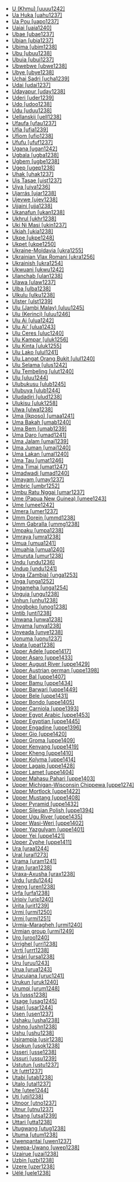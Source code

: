 - [U (Khmu) [uuuu1242]](tree/aust1305/khmu1236/khmu1255/khmu1256/uuuu1242/uuuu1242.ini)
- [Ua Huka [uahu1237]](tree/aust1307/nucl1752/mala1545/cent2237/east2712/ocea1241/cent2060/east2445/poly1242/nucl1485/nort3246/solo1260/cent2298/east2449/cent2062/marq1246/nort2845/uahu1237/uahu1237.ini)
- [Ua Pou [uapo1237]](tree/aust1307/nucl1752/mala1545/cent2237/east2712/ocea1241/cent2060/east2445/poly1242/nucl1485/nort3246/solo1260/cent2298/east2449/cent2062/marq1246/nort2845/uapo1237/uapo1237.ini)
- [Uaiai [uaia1240]](tree/araw1282/paum1247/uaia1240/uaia1240.ini)
- [Ubae [ubae1237]](tree/aust1307/nucl1752/mala1545/cent2237/east2712/ocea1241/west2818/meso1253/will1243/naka1266/naka1262/ubae1237/ubae1237.ini)
- [Ubian [ubia1237]](tree/aust1307/nucl1752/mala1545/grea1283/sama1302/sulu1242/inne1244/sout2918/ubia1237/ubia1237.ini)
- [Ubima [ubim1238]](tree/atla1278/volt1241/benu1247/igbo1258/igbo1259/ikwe1242/ubim1238/ubim1238.ini)
- [Ubu [ubuu1238]](tree/sino1245/hima1249/maha1306/kira1253/west2424/chau1260/wamb1257/ubuu1238/ubuu1238.ini)
- [Ubuia [ubui1237]](tree/aust1307/nucl1752/mala1545/cent2237/east2712/ocea1241/west2818/papu1253/nucl1744/nort2848/dobu1240/dobu1241/ubui1237/ubui1237.ini)
- [Ubwebwe [ubwe1238]](tree/atla1278/volt1241/benu1247/kain1275/cent2242/shir1273/shir1275/pong1250/ubwe1238/ubwe1238.ini)
- [Ubye [ubye1238]](tree/atla1278/volt1241/benu1247/igbo1258/ekpe1253/ubye1238/ubye1238.ini)
- [Uchai Sadri [ucha1239]](tree/indo1319/indo1320/indo1321/biha1245/west2806/sada1242/orao1237/ucha1239/ucha1239.ini)
- [Udai [udai1237]](tree/aust1307/nucl1752/mala1545/mala1536/nort3170/mala1538/nucl1733/sing1270/temu1239/udai1237/udai1237.ini)
- [Udayapur [uday1238]](tree/indo1319/indo1320/indo1321/biha1245/thar1284/east2316/koch1247/uday1238/uday1238.ini)
- [Uderi [uder1239]](tree/manu1261/mari1438/uder1239/uder1239.ini)
- [Udo [udoo1238]](tree/atla1278/volt1241/benu1247/defo1239/arig1246/udoo1238/udoo1238.ini)
- [Udu [uduu1238]](tree/atla1278/volt1241/benu1247/akpe1249/edoi1239/sout2805/urho1239/uduu1238/uduu1238.ini)
- [Uellanskij [uell1238]](tree/chuk1271/chuk1272/chuk1273/uell1238/uell1238.ini)
- [Ufaufa [ufau1237]](tree/aust1307/nucl1752/mala1545/cent2237/east2712/ocea1241/west2818/papu1253/nucl1744/nort2848/bwai1241/bwai1244/idun1242/ufau1237/ufau1237.ini)
- [Ufia [ufia1239]](tree/atla1278/volt1241/benu1247/delt1251/uppe1418/cent2027/nort2790/kori1259/orin1239/ufia1239/ufia1239.ini)
- [Ufiom [ufio1238]](tree/atla1278/volt1241/benu1247/delt1251/uppe1418/cent2027/nort2790/kori1259/orin1239/ufio1238/ufio1238.ini)
- [Ufufu [ufuf1237]](tree/aust1307/nucl1752/mala1545/cent2237/east2712/ocea1241/west2818/papu1253/nucl1744/nort2848/bwai1241/bwai1244/idun1242/ufuf1237/ufuf1237.ini)
- [Ugana [ugan1242]](tree/aust1307/nucl1752/mala1545/cent2237/east2712/ocea1241/west2818/meso1253/newi1242/mada1284/lava1239/ugan1242/ugan1242.ini)
- [Ugbala [ugba1238]](tree/atla1278/volt1241/benu1247/delt1251/uppe1418/cent2027/nort2790/kori1259/kuke1241/kuke1242/ugba1238/ugba1238.ini)
- [Ugbem [ugbe1238]](tree/atla1278/volt1241/benu1247/delt1251/uppe1418/cent2027/nort2790/ubag1244/ubag1245/ugbe1238/ugbe1238.ini)
- [Ugep [ugep1238]](tree/atla1278/volt1241/benu1247/delt1251/uppe1418/cent2027/east2400/loko1252/loka1252/ugep1238/ugep1238.ini)
- [Uhak [uhak1237]](tree/aust1307/nucl1752/mala1545/cent2237/cent2245/timo1259/nort3194/weta1245/pera1258/pera1259/pera1257/uhak1237/uhak1237.ini)
- [Uis Tasae [uist1237]](tree/aust1307/nucl1752/mala1545/cent2237/cent2245/timo1259/west2545/uabm1238/baik1238/uist1237/uist1237.ini)
- [Uiya [uiya1236]](tree/sino1245/bodi1256/kaik1248/ghal1247/ghal1246/nort2709/uiya1236/uiya1236.ini)
- [Ujarrás [ujar1238]](tree/chib1249/core1252/isth1243/west2641/vice1244/cabe1245/ujar1238/ujar1238.ini)
- [Ujevwe [ujev1238]](tree/atla1278/volt1241/benu1247/akpe1249/edoi1239/sout2805/urho1239/ujev1238/ujev1238.ini)
- [Ujjaini [ujja1238]](tree/indo1319/indo1320/indo1321/indo1322/subc1234/bhil1254/malv1243/ujja1238/ujja1238.ini)
- [Ukanafun [ukan1238]](tree/atla1278/volt1241/benu1247/delt1251/obol1242/cent2253/efik1244/anaa1238/ukan1238/ukan1238.ini)
- [Ukhrul [ukhr1238]](tree/sino1245/kuki1245/naga1409/tang1335/tang1336/ukhr1238/ukhr1238.ini)
- [Uki Ni Masi [ukin1237]](tree/aust1307/nucl1752/mala1545/cent2237/east2712/ocea1241/sout2853/mala1485/mala1540/saaa1240/ukin1237/ukin1237.ini)
- [Ukiah [ukia1238]](tree/pomo1273/russ1265/russ1266/nort2965/cent2138/ukia1238/ukia1238.ini)
- [Ukpe [ukpe1248]](tree/atla1278/volt1241/benu1247/bant1294/sout3152/bend1256/ukpe1247/ukpe1248/ukpe1248.ini)
- [Ukpet [ukpe1250]](tree/atla1278/volt1241/benu1247/delt1251/uppe1418/ukpe1249/ukpe1250/ukpe1250.ini)
- [Ukraine-Moldavia [ukra1255]](tree/indo1319/indo1320/indo1321/indo1322/roma1329/vlax1238/ukra1255/ukra1255.ini)
- [Ukrainian Vlax Romani [ukra1256]](tree/indo1319/indo1320/indo1321/indo1322/roma1329/vlax1238/ukra1256/ukra1256.ini)
- [Ukrainish [ukra1254]](tree/indo1319/germ1287/nort3152/west2793/high1286/midd1349/mode1258/yidd1255/east2295/ukra1254/ukra1254.ini)
- [Ukwuani [ukwu1242]](tree/atla1278/volt1241/benu1247/igbo1258/igbo1259/ukwu1241/ukwu1242/ukwu1242.ini)
- [Ulanchab [ulan1238]](tree/mong1329/oira1260/oira1264/khal1273/mong1331/peri1253/ulan1238/ulan1238.ini)
- [Ulawa [ulaw1237]](tree/aust1307/nucl1752/mala1545/cent2237/east2712/ocea1241/sout2853/mala1485/mala1540/saaa1240/ulaw1237/ulaw1237.ini)
- [Ulba [ulba1238]](tree/heib1242/west2502/west2503/moro1285/ulba1238/ulba1238.ini)
- [Ulkulu [ulku1238]](tree/pama1250/pama1251/sout3141/uppe1456/kunj1248/kunj1245/ulku1238/ulku1238.ini)
- [Ulster [ulst1239]](tree/indo1319/germ1287/nort3152/west2793/nort3175/angl1264/angl1265/scot1243/ulst1239/ulst1239.ini)
- [Ulu (Jambi Malay) [uluu1245]](tree/aust1307/nucl1752/mala1545/mala1536/nort3170/mala1538/nucl1733/indo1326/jamb1236/uluu1245/uluu1245.ini)
- [Ulu (Kerinci) [uluu1246]](tree/aust1307/nucl1752/mala1545/mala1536/nort3170/mala1538/nucl1733/keri1250/uluu1246/uluu1246.ini)
- [Ulu Ai [ulua1242]](tree/aust1307/nucl1752/mala1545/mala1536/nort3170/mala1538/nucl1733/iban1263/iban1264/ulua1242/ulua1242.ini)
- [Ulu Ai' [ulua1243]](tree/aust1307/nucl1752/mala1545/grea1283/west2561/nort2891/otda1235/ulua1243/ulua1243.ini)
- [Ulu Ceres [uluc1240]](tree/aust1305/asli1243/cent1987/jahh1242/uluc1240/uluc1240.ini)
- [Ulu Kampar [uluk1256]](tree/aust1305/asli1243/cent1987/seno1278/sema1266/uluk1256/uluk1256.ini)
- [Ulu Kinta [uluk1255]](tree/aust1305/asli1243/cent1987/seno1278/lano1244/temi1246/uluk1255/uluk1255.ini)
- [Ulu Lako [ulul1241]](tree/aust1307/nucl1752/mala1545/mala1536/nort3170/mala1538/nucl1733/indo1326/kubu1239/ulul1241/ulul1241.ini)
- [Ulu Langat Orang Bukit [ulul1240]](tree/aust1305/asli1243/sout2686/besi1244/ulul1240/ulul1240.ini)
- [Ulu Selama [ulus1242]](tree/aust1305/asli1243/cent1987/nort2682/mani1290/mani1291/kens1248/ulus1242/ulus1242.ini)
- [Ulu Tembeling [ulut1240]](tree/aust1305/asli1243/cent1987/jahh1242/ulut1240/ulut1240.ini)
- [Ulu [uluu1244]](tree/aust1307/nucl1752/mala1545/mala1536/nort3170/mala1538/nucl1733/mina1280/mina1268/uluu1244/uluu1244.ini)
- [Ulubukusu [ulub1245]](tree/atla1278/volt1241/benu1247/bant1294/sout3152/narr1281/east2731/nort3203/grea1289/grea1291/luyi1234/saam1284/buku1251/masa1299/ulub1245/ulub1245.ini)
- [Ulubuya [ulub1244]](tree/atla1278/volt1241/benu1247/bant1294/sout3152/narr1281/east2731/nort3203/grea1289/grea1291/luyi1234/saam1284/buku1251/masa1299/ulub1244/ulub1244.ini)
- [Uludadiri [ulud1238]](tree/atla1278/volt1241/benu1247/bant1294/sout3152/narr1281/east2731/nort3203/grea1289/grea1291/luyi1234/saam1284/buku1251/masa1299/ulud1238/ulud1238.ini)
- [Ulukisu [uluk1258]](tree/atla1278/volt1241/benu1247/bant1294/sout3152/narr1281/east2731/nort3203/grea1289/grea1291/luyi1234/saam1284/buku1251/masa1299/uluk1258/uluk1258.ini)
- [Ulwa [ulwa1238]](tree/book1242/sumo1243/ulwa1238/ulwa1238.ini)
- [Uma (Ikposo) [umaa1241]](tree/atla1278/volt1241/kwav1236/kato1245/kpos1239/ikpo1238/umaa1241/umaa1241.ini)
- [Uma Bakah [umab1240]](tree/aust1307/nucl1752/mala1545/nort3253/nort3171/keny1280/high1288/uppe1425/umal1239/umab1240/umab1240.ini)
- [Uma Bem [umab1239]](tree/aust1307/nucl1752/mala1545/nort3253/nort3171/keny1280/high1288/main1275/umab1239/umab1239.ini)
- [Uma Daro [umad1241]](tree/aust1307/nucl1752/mala1545/nort3253/kaya1335/kaya1336/kaya1333/reja1241/umad1241/umad1241.ini)
- [Uma Jalam [umaj1239]](tree/aust1307/nucl1752/mala1545/nort3253/nort3171/keny1280/high1288/main1275/umaj1239/umaj1239.ini)
- [Uma Juman [umaj1240]](tree/aust1307/nucl1752/mala1545/nort3253/kaya1335/kaya1336/kaya1333/reja1241/umaj1240/umaj1240.ini)
- [Uma Lakan [umal1240]](tree/aust1307/nucl1752/mala1545/nort3253/kaya1335/kaya1336/kaya1333/kaya1325/umal1240/umal1240.ini)
- [Uma Tau [umat1246]](tree/aust1307/nucl1752/mala1545/nort3253/nort3171/keny1280/high1288/main1275/umat1246/umat1246.ini)
- [Uma Timai [umat1247]](tree/aust1307/nucl1752/mala1545/nort3253/nort3171/keny1280/lowl1270/waha1238/umat1247/umat1247.ini)
- [Umadwadi [umad1240]](tree/indo1319/indo1320/indo1321/indo1322/subc1234/bhil1254/malv1243/umad1240/umad1240.ini)
- [Umayam [umay1237]](tree/aust1307/nucl1752/mala1545/grea1284/mano1276/cent2255/east2778/east2742/east2478/agus1235/umay1237/umay1237.ini)
- [Umbric [umbr1252]](tree/indo1319/ital1284/sabe1249/sabe1248/umbr1252/umbr1252.ini)
- [Umbu Ratu Nggai [umar1237]](tree/aust1307/nucl1752/mala1545/cent2237/cent2245/flor1240/sumb1242/sumb1243/kamb1320/kamb1299/umar1237/umar1237.ini)
- [Ume (Papua New Guinea) [umee1243]](tree/east2503/wipi1242/umee1243/umee1243.ini)
- [Ume [umee1242]](tree/atla1278/volt1241/benu1247/akpe1249/edoi1239/sout2805/isok1239/umee1242/umee1242.ini)
- [Umera [umer1237]](tree/aust1307/nucl1752/mala1545/cent2237/east2712/sout2850/sout3229/raja1255/sout3231/gebe1237/umer1237/umer1237.ini)
- [Umm Dorein [ummd1238]](tree/heib1242/west2502/west2503/moro1285/ummd1238/ummd1238.ini)
- [Umm Gabralla [ummg1238]](tree/heib1242/west2502/west2503/moro1285/ummg1238/ummg1238.ini)
- [Umpaku [umpa1238]](tree/japo1237/japa1256/japa1258/nucl1643/west2607/umpa1238/umpa1238.ini)
- [Umraya [umra1238]](tree/afro1255/semi1276/west2786/cent2236/nort3165/aram1259/east2680/cent2217/boht1239/hert1241/umra1238/umra1238.ini)
- [Umua [umua1241]](tree/aust1307/nucl1752/mala1545/cent2237/east2712/ocea1241/west2818/nort3206/nger1241/viti1243/sout2874/araw1269/bebe1254/mang1403/umua1241/umua1241.ini)
- [Umuahia [umua1240]](tree/atla1278/volt1241/benu1247/igbo1258/igbo1259/nucl1417/umua1240/umua1240.ini)
- [Umuruta [umur1238]](tree/left1242/nucl1244/iter1240/bopa1235/umur1238/umur1238.ini)
- [Undu [undu1236]](tree/bert1248/undu1236/undu1236.ini)
- [Undup [undu1241]](tree/aust1307/nucl1752/mala1545/mala1536/nort3170/mala1538/nucl1733/iban1263/iban1264/undu1241/undu1241.ini)
- [Unga (Zambia) [unga1253]](tree/atla1278/volt1241/benu1247/bant1294/sout3152/narr1281/east2731/bwil1246/sabi1248/sout3193/bemb1256/bemb1257/unga1253/unga1253.ini)
- [Unga [unga1252]](tree/mong1329/oira1260/oira1264/khal1273/buri1258/russ1264/unga1252/unga1252.ini)
- [Ungameha [unga1254]](tree/atla1278/volt1241/benu1247/bant1294/sout3152/wide1239/narr1282/mbam1249/bami1239/ndan1241/unga1254/unga1254.ini)
- [Unguja [ungu1238]](tree/atla1278/volt1241/benu1247/bant1294/sout3152/narr1281/east2731/nort3203/nort3209/coas1317/saba1282/swah1254/momb1256/swah1253/ungu1238/ungu1238.ini)
- [Unhun [unhu1238]](tree/araw1281/nort2990/inla1264/japu1236/nucl1764/bani1258/bani1259/curr1243/unhu1238/unhu1238.ini)
- [Unogboko [unog1238]](tree/atla1278/volt1241/benu1247/akpe1249/edoi1239/sout2805/isok1239/unog1238/unog1238.ini)
- [Untib [unti1238]](tree/nakh1245/dagh1238/avar1255/avar1256/unti1238/unti1238.ini)
- [Unwana [unwa1238]](tree/atla1278/volt1241/benu1247/igbo1258/igbo1259/nucl1417/unwa1238/unwa1238.ini)
- [Unyama [unya1238]](tree/atla1278/volt1241/benu1247/bant1294/sout3152/narr1281/east2731/shon1250/core1255/plat1259/many1258/unya1238/unya1238.ini)
- [Unyeada [unye1238]](tree/atla1278/volt1241/benu1247/delt1251/obol1242/obol1244/obol1243/unye1238/unye1238.ini)
- [Uonuma [uonu1237]](tree/japo1237/japa1256/japa1258/nucl1643/east2526/toka1245/echi1237/uonu1237/uonu1237.ini)
- [Upata [upat1238]](tree/atla1278/volt1241/benu1247/igbo1258/ekpe1253/upat1238/upat1238.ini)
- [Upper Adele [uppe1417]](tree/atla1278/volt1241/kwav1236/nato1234/basi1245/adel1244/uppe1417/uppe1417.ini)
- [Upper Asaro [uppe1433]](tree/nucl1709/kain1273/goro1272/nucl1760/gahu1246/dano1240/uppe1433/uppe1433.ini)
- [Upper August River [uppe1429]](tree/nucl1709/cent2116/awyu1265/okok1235/okkk1242/moun1253/mian1255/mian1256/uppe1429/uppe1429.ini)
- [Upper Austrian german [uppe1398]](tree/indo1319/germ1287/nort3152/west2793/high1286/midd1349/mode1258/uppe1397/baye1239/bava1246/cent1967/uppe1398/uppe1398.ini)
- [Upper Bal [uppe1407]](tree/kart1248/svan1243/uppe1407/uppe1407.ini)
- [Upper Bamu [uppe1434]](tree/kiwa1251/bamu1257/uppe1434/uppe1434.ini)
- [Upper Barwari [uppe1449]](tree/afro1255/semi1276/west2786/cent2236/nort3165/aram1259/east2680/cent2217/nort3241/assy1241/nort3096/uppe1449/uppe1449.ini)
- [Upper Bele [uppe1431]](tree/nucl1709/dani1287/cent2233/gran1246/lowe1415/uppe1431/uppe1431.ini)
- [Upper Bondo [uppe1405]](tree/aust1305/mund1335/sout3137/guto1244/bond1245/uppe1405/uppe1405.ini)
- [Upper Carniola [uppe1393]](tree/indo1319/balt1263/slav1255/sout3147/west2804/slov1268/uppe1393/uppe1393.ini)
- [Upper Egypt Arabic [uppe1453]](tree/afro1255/semi1276/west2786/cent2236/arab1394/arab1395/egyp1251/egyp1254/said1239/uppe1453/uppe1453.ini)
- [Upper Egyptian [uppe1445]](tree/afro1255/egyp1245/copt1239/uppe1445/uppe1445.ini)
- [Upper Engadine [uppe1396]](tree/indo1319/ital1284/lati1262/lati1263/impe1234/roma1334/ital1285/west2813/shif1234/nort3208/gall1280/roma1326/uppe1396/uppe1396.ini)
- [Upper Gio [uppe1420]](tree/mand1469/east2697/sout3140/guro1245/guro1246/dant1235/dann1241/uppe1420/uppe1420.ini)
- [Upper Groma [uppe1409]](tree/sino1245/bodi1256/bodi1257/oldm1245/tibe1276/sout3217/dzon1238/grom1238/uppe1409/uppe1409.ini)
- [Upper Kenyang [uppe1419]](tree/atla1278/volt1241/benu1247/bant1294/sout3152/mamf1238/keny1279/uppe1419/uppe1419.ini)
- [Upper Kheng [uppe1410]](tree/sino1245/bodi1256/bodi1257/tsha1246/east1469/main1269/phob1238/chal1266/bumt1238/khen1241/uppe1410/uppe1410.ini)
- [Upper Kolyma [uppe1414]](tree/tung1282/nort3147/even1260/uppe1414/uppe1414.ini)
- [Upper Lagaip [uppe1428]](tree/sepi1257/sepi1258/west2576/hewa1240/hewa1241/uppe1428/uppe1428.ini)
- [Upper Lamet [uppe1404]](tree/aust1305/khas1273/pala1352/east2331/lame1256/uppe1404/uppe1404.ini)
- [Upper Mahasu Pahari [uppe1403]](tree/indo1319/indo1320/indo1321/indo1310/hima1250/nucl1728/maha1287/uppe1403/uppe1403.ini)
- [Upper Michigan-Wisconsin Chippewa [uppe1274]](tree/algi1248/algo1256/east2765/ojib1240/ojib1241/nucl1723/cent2252/chip1241/uppe1274/uppe1274.ini)
- [Upper Mortlock [uppe1422]](tree/aust1307/nucl1752/mala1545/cent2237/east2712/ocea1241/micr1243/micr1244/cent2276/west2844/pona1247/truk1243/nucl1749/cent2290/east2764/mort1238/mort1237/uppe1422/uppe1422.ini)
- [Upper Mustang [uppe1408]](tree/sino1245/bodi1256/bodi1257/oldm1245/tibe1276/sout3216/lowa1242/uppe1408/uppe1408.ini)
- [Upper Pyramid [uppe1432]](tree/nucl1709/dani1287/cent2233/gran1246/lowe1415/uppe1432/uppe1432.ini)
- [Upper Silesian Polish [uppe1394]](tree/indo1319/balt1263/slav1255/west2792/lech1241/poli1260/uppe1394/uppe1394.ini)
- [Upper Ugu River [uppe1435]](tree/daga1274/uman1240/uppe1435/uppe1435.ini)
- [Upper Wasi-Weri [uppe1402]](tree/indo1319/indo1320/nuri1243/nort3263/pras1239/uppe1402/uppe1402.ini)
- [Upper Yazgulyam [uppe1401]](tree/indo1319/indo1320/iran1269/shug1237/yazg1240/uppe1401/uppe1401.ini)
- [Upper Yei [uppe1421]](tree/more1255/more1256/yeii1239/uppe1421/uppe1421.ini)
- [Upper Zyphe [uppe1411]](tree/sino1245/kuki1245/kuki1246/mara1381/nucl1757/zyph1238/uppe1411/uppe1411.ini)
- [Ura [uraa1244]](tree/sino1245/bodi1256/bodi1257/tsha1246/east1469/main1269/phob1238/chal1266/bumt1238/bumt1240/uraa1244/uraa1244.ini)
- [Ural [ural1273]](tree/turk1311/comm1245/oghu1246/oghu1243/kipc1239/nort2696/tata1255/ural1273/ural1273.ini)
- [Urama [uram1241]](tree/kiwa1251/nort2930/uram1241/uram1241.ini)
- [Uran [uran1238]](tree/hata1242/hata1243/uran1238/uran1238.ini)
- [Uraxa-Axusha [urax1238]](tree/nakh1245/dagh1238/darg1241/urax1238/urax1238.ini)
- [Urdu [urdu1244]](tree/indo1319/indo1320/indo1321/indo1322/subc1234/west2812/hind1270/hind1269/urdu1244/urdu1244.ini)
- [Ureng [uren1238]](tree/aust1307/nucl1752/mala1545/cent2237/cent2245/cent2254/east2466/nunu1252/piru1243/west2843/asil1242/uren1238/uren1238.ini)
- [Urfa [urfa1238]](tree/turk1311/comm1245/oghu1246/oghu1243/west2406/nucl1762/nucl1301/urfa1238/urfa1238.ini)
- [Uripiv [urip1240]](tree/aust1307/nucl1752/mala1545/cent2237/east2712/ocea1241/nort3195/cent2269/mala1539/east2753/urip1239/urip1240/urip1240.ini)
- [Urita [urit1239]](tree/nucl1708/komb1276/arap1279/bumb1241/urit1239/urit1239.ini)
- [Urmi [urmi1250]](tree/afro1255/semi1276/west2786/cent2236/nort3165/aram1259/east2680/cent2217/nort3241/assy1241/urmi1249/urmi1250/urmi1250.ini)
- [Urmi [urmi1251]](tree/afro1255/semi1276/west2786/cent2236/nort3165/aram1259/east2680/cent2217/nort3241/tran1290/lish1246/nort3098/urmi1251/urmi1251.ini)
- [Urmia-Maragheh [urmi1240]](tree/indo1319/arme1241/east2768/nucl1235/urmi1240/urmi1240.ini)
- [Urmian group [urmi1249]](tree/afro1255/semi1276/west2786/cent2236/nort3165/aram1259/east2680/cent2217/nort3241/assy1241/urmi1249/urmi1249.ini)
- [Uro [uroo1240]](tree/atla1278/volt1241/benu1247/defo1239/arig1246/uroo1240/uroo1240.ini)
- [Urrighel [urri1238]](tree/afro1255/berb1260/zena1250/tari1263/urri1238/urri1238.ini)
- [Urrti [urrt1238]](tree/nubi1251/west2781/mido1240/urrt1238/urrt1238.ini)
- [Ursári [ursa1238]](tree/indo1319/indo1320/indo1321/indo1322/roma1329/balk1252/ursa1238/ursa1238.ini)
- [Uru [uruu1243]](tree/atla1278/volt1241/benu1247/bant1294/sout3152/narr1281/east2731/nort3203/kili1269/chag1248/chag1250/cent2286/moch1256/uruu1243/uruu1243.ini)
- [Urua [urua1243]](tree/aust1307/nucl1752/mala1545/cent2237/east2712/ocea1241/west2818/papu1253/nucl1744/nort2848/dobu1240/bose1238/gale1257/urua1243/urua1243.ini)
- [Urucuiana [uruc1241]](tree/cari1283/guia1242/waya1272/waya1269/uruc1241/uruc1241.ini)
- [Urukun [uruk1240]](tree/nucl1709/mada1298/croi1234/mabu1247/gumm1240/pani1262/iseb1246/uruk1240/uruk1240.ini)
- [Urumqi [urum1248]](tree/turk1311/comm1245/oghu1246/uygh1240/uigh1240/urum1248/urum1248.ini)
- [Us [usss1238]](tree/atla1278/volt1241/benu1247/kain1275/cent2242/duka1247/duka1250/main1281/kagf1238/usss1238/usss1238.ini)
- [Usage [usag1245]](tree/nucl1709/cent2116/awyu1265/okok1235/okkk1242/moun1253/mian1255/mian1256/usag1245/usag1245.ini)
- [Usari [usar1244]](tree/pauw1244/east2530/kark1258/usar1244/usar1244.ini)
- [Usen [usen1237]](tree/aust1307/nucl1752/mala1545/cent2237/east2712/ocea1241/west2818/meso1253/newi1242/mada1284/baro1253/usen1237/usen1237.ini)
- [Ushaku [usha1238]](tree/atla1278/volt1241/benu1247/bant1294/sout3152/wide1239/befa1241/usha1238/usha1238.ini)
- [Ushno [ushn1238]](tree/afro1255/semi1276/west2786/cent2236/nort3165/aram1259/east2680/cent2217/nort3241/tran1290/lish1246/sout3077/ushn1238/ushn1238.ini)
- [Ushu [ushu1238]](tree/indo1319/indo1320/indo1321/indo1324/kohi1251/dirs1236/kala1373/ushu1238/ushu1238.ini)
- [Usirampia [usir1238]](tree/anga1289/nucl1763/baru1271/baru1267/usir1238/usir1238.ini)
- [Usokun [usok1238]](tree/atla1278/volt1241/benu1247/akpe1249/edoi1239/delt1252/dege1249/dege1246/usok1238/usok1238.ini)
- [Usseri [usse1238]](tree/atla1278/volt1241/benu1247/bant1294/sout3152/narr1281/east2731/nort3203/kili1269/chag1248/chag1250/romb1244/usse1238/usse1238.ini)
- [Ussuri [ussu1239]](tree/tung1282/east2366/orok1264/nana1257/ussu1239/ussu1239.ini)
- [Ustutun [ustu1237]](tree/aust1307/nucl1752/mala1545/cent2237/cent2245/timo1259/nort3194/weta1245/iliu1237/ustu1237/ustu1237.ini)
- [Ut [uttt1237]](tree/aust1307/nucl1752/mala1545/cent2237/cent2245/cent2254/teor1239/teor1240/uttt1237/uttt1237.ini)
- [Utabi [utab1238]](tree/tura1263/tura1264/ikob1240/utab1238/utab1238.ini)
- [Utalo [utal1237]](tree/aust1307/nucl1752/mala1545/cent2237/east2712/ocea1241/west2818/papu1253/nucl1744/nort2848/bwai1241/diod1237/utal1237/utal1237.ini)
- [Ute [utee1244]](tree/utoa1244/nort2953/numi1242/sout2968/utes1238/utee1244/utee1244.ini)
- [Uti [utii1238]](tree/atla1278/volt1241/benu1247/akpe1249/edoi1239/sout2805/isok1239/utii1238/utii1238.ini)
- [Utnoor [utno1237]](tree/drav1251/sout3133/sout3139/gond1265/nort3258/sout2711/utno1237/utno1237.ini)
- [Utnur [utnu1237]](tree/drav1251/cent2227/kola1242/sout1549/utnu1237/utnu1237.ini)
- [Utsang [utsa1239]](tree/sino1245/bodi1256/bodi1257/oldm1245/tibe1276/tibe1272/utsa1239/utsa1239.ini)
- [Uttari [utta1238]](tree/indo1319/indo1320/indo1321/indo1322/subc1234/east2726/awad1243/utta1238/utta1238.ini)
- [Utugwang [utug1238]](tree/atla1278/volt1241/benu1247/bant1294/sout3152/bend1256/putu1241/utug1238/utug1238.ini)
- [Utuma [utum1238]](tree/atla1278/volt1241/benu1247/delt1251/uppe1418/cent2027/nort2790/ubag1244/ubag1245/utum1238/utum1238.ini)
- [Uwenpantai [uwen1237]](tree/aust1307/nucl1752/mala1545/cent2237/cent2245/cent2254/east2466/nunu1252/thre1238/nort2864/uwen1237/uwen1237.ini)
- [Uwepa-Uwano [uwep1238]](tree/atla1278/volt1241/benu1247/akpe1249/edoi1239/nort3182/afen1234/unem1239/yekh1238/uwep1238/uwep1238.ini)
- [Uzairue [uzai1238]](tree/atla1278/volt1241/benu1247/akpe1249/edoi1239/nort3182/afen1234/unem1239/yekh1238/uzai1238/uzai1238.ini)
- [Uzbin [uzbi1238]](tree/indo1319/indo1320/indo1321/indo1324/pash1270/west2387/nort2665/uzbi1238/uzbi1238.ini)
- [Uzere [uzer1238]](tree/atla1278/volt1241/benu1247/akpe1249/edoi1239/sout2805/isok1239/uzer1238/uzer1238.ini)
- [Uélé [uele1238]](tree/atla1278/volt1241/benu1247/bant1294/sout3152/narr1281/abab1240/oldb1234/midd1348/late1250/kang1286/uele1238/uele1238.ini)
